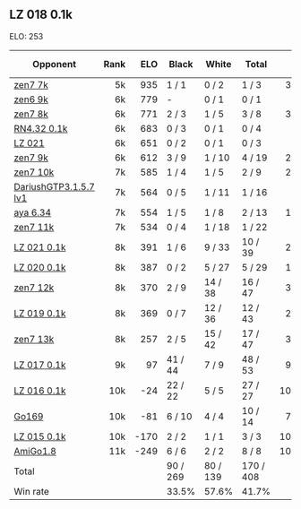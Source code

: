 ## LZ 018 0.1k ##

ELO: 253

Opponent | Rank | ELO | Black | White | Total | Win rate
---------|-----:|----:|-------|-------|-------|-------:
[zen7 7k](zen7%207k.md) | 5k | 935 | 1 / 1 | 0 / 2 | 1 / 3 | 33.3%
[zen6 9k](zen6%209k.md) | 6k | 779 | - | 0 / 1 | 0 / 1 | 0.0%
[zen7 8k](zen7%208k.md) | 6k | 771 | 2 / 3 | 1 / 5 | 3 / 8 | 37.5%
[RN4.32 0.1k](RN4.32%200.1k.md) | 6k | 683 | 0 / 3 | 0 / 1 | 0 / 4 | 0.0%
[LZ 021](LZ%20021.md) | 6k | 651 | 0 / 2 | 0 / 1 | 0 / 3 | 0.0%
[zen7 9k](zen7%209k.md) | 6k | 612 | 3 / 9 | 1 / 10 | 4 / 19 | 21.1%
[zen7 10k](zen7%2010k.md) | 7k | 585 | 1 / 4 | 1 / 5 | 2 / 9 | 22.2%
[DariushGTP3.1.5.7 lv1](DariushGTP3.1.5.7%20lv1.md) | 7k | 564 | 0 / 5 | 1 / 11 | 1 / 16 | 6.3%
[aya 6.34](aya%206.34.md) | 7k | 554 | 1 / 5 | 1 / 8 | 2 / 13 | 15.4%
[zen7 11k](zen7%2011k.md) | 7k | 534 | 0 / 4 | 1 / 18 | 1 / 22 | 4.5%
[LZ 021 0.1k](LZ%20021%200.1k.md) | 8k | 391 | 1 / 6 | 9 / 33 | 10 / 39 | 25.6%
[LZ 020 0.1k](LZ%20020%200.1k.md) | 8k | 387 | 0 / 2 | 5 / 27 | 5 / 29 | 17.2%
[zen7 12k](zen7%2012k.md) | 8k | 370 | 2 / 9 | 14 / 38 | 16 / 47 | 34.0%
[LZ 019 0.1k](LZ%20019%200.1k.md) | 8k | 369 | 0 / 7 | 12 / 36 | 12 / 43 | 27.9%
[zen7 13k](zen7%2013k.md) | 8k | 257 | 2 / 5 | 15 / 42 | 17 / 47 | 36.2%
[LZ 017 0.1k](LZ%20017%200.1k.md) | 9k | 97 | 41 / 44 | 7 / 9 | 48 / 53 | 90.6%
[LZ 016 0.1k](LZ%20016%200.1k.md) | 10k | -24 | 22 / 22 | 5 / 5 | 27 / 27 | 100.0%
[Go169](Go169.md) | 10k | -81 | 6 / 10 | 4 / 4 | 10 / 14 | 71.4%
[LZ 015 0.1k](LZ%20015%200.1k.md) | 10k | -170 | 2 / 2 | 1 / 1 | 3 / 3 | 100.0%
[AmiGo1.8](AmiGo1.8.md) | 11k | -249 | 6 / 6 | 2 / 2 | 8 / 8 | 100.0%
Total | | | 90 / 269 | 80 / 139 | 170 / 408 | 
Win rate| | | 33.5% | 57.6% | 41.7% | 
